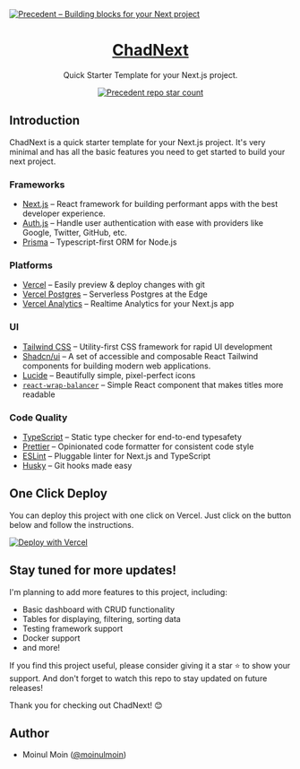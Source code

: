 <a href="https://chadnext.moinulmoin.com">
  <img alt="Precedent – Building blocks for your Next project" src="https://repository-images.githubusercontent.com/644861240/6456392e-a1d1-40b3-876f-62aff274b3ae">
  <h1 align="center">ChadNext</h1>
</a>

<p align="center">
 Quick Starter Template for your Next.js project.
</p>

<p align="center">
  <a href="https://github.com/moinulmoin/chadnext">
    <img src="https://img.shields.io/github/stars/moinulmoin/chadnext?label=moinulmoin/chadnext" alt="Precedent repo star count" />
  </a>
</p>

## Introduction

ChadNext is a quick starter template for your Next.js project. It's very minimal and has all the basic features you need to get started to build your next project.

### Frameworks

- [Next.js](https://nextjs.org/) – React framework for building performant apps with the best developer experience.
- [Auth.js](https://authjs.dev/) – Handle user authentication with ease with providers like Google, Twitter, GitHub, etc.
- [Prisma](https://www.prisma.io/) – Typescript-first ORM for Node.js

### Platforms

- [Vercel](https://vercel.com/) – Easily preview & deploy changes with git
- [Vercel Postgres](https://vercel.com/postgres) – Serverless Postgres at the Edge
- [Vercel Analytics](https://vercel.com/analytics) – Realtime Analytics for your Next.js app

### UI

- [Tailwind CSS](https://tailwindcss.com/) – Utility-first CSS framework for rapid UI development
- [Shadcn/ui](https://ui.shadcn.com/) – A set of accessible and composable React Tailwind components for building modern web applications.
- [Lucide](https://lucide.dev/) – Beautifully simple, pixel-perfect icons
- [`react-wrap-balancer`](https://github.com/shuding/react-wrap-balancer) – Simple React component that makes titles more readable

### Code Quality

- [TypeScript](https://www.typescriptlang.org/) – Static type checker for end-to-end typesafety
- [Prettier](https://prettier.io/) – Opinionated code formatter for consistent code style
- [ESLint](https://eslint.org/) – Pluggable linter for Next.js and TypeScript
- [Husky](https://typicode.github.io/husky/#/) – Git hooks made easy

## One Click Deploy

You can deploy this project with one click on Vercel. Just click on the button below and follow the instructions.

[![Deploy with Vercel](https://vercel.com/button)](https://vercel.com/new/clone?repository-url=https%3A%2F%2Fgithub.com%2Fmoinulmoin%2Fchadnext&env=POSTGRES_PRISMA_URL,POSTGRES_URL_NON_POOLING,GITHUB_CLIENT_ID,GITHUB_CLIENT_SECRET,NEXTAUTH_SECRET,NEXTAUTH_URL&envDescription=These%20env%20vars%20are%20for%20authentication%20%26%20database%20to%20work&envLink=https%3A%2F%2Fgithub.com%2Fmoinulmoin%2Fchadnext%2Fblob%2Fmain%2F.env.example&project-name=chadnext&repository-name=chadnext)

## Stay tuned for more updates!

I'm planning to add more features to this project, including:

- Basic dashboard with CRUD functionality
- Tables for displaying, filtering, sorting data
- Testing framework support
- Docker support
- and more!

If you find this project useful, please consider giving it a star ⭐️ to show your support. And don't forget to watch this repo to stay updated on future releases!

Thank you for checking out ChadNext! 😊

## Author

- Moinul Moin ([@moinulmoin](https://twitter.com/immoinulmoin))
